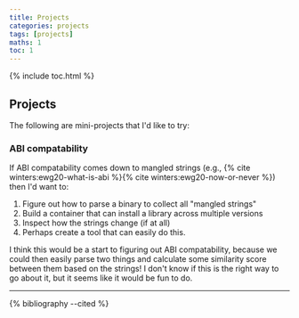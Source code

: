 ```yaml
---
title: Projects
categories: projects
tags: [projects]
maths: 1
toc: 1
---
```


{% include toc.html %}

## Projects

The following are mini-projects that I'd like to try:

### ABI compatability

If ABI compatability comes down to mangled strings (e.g., {% cite winters:ewg20-what-is-abi %}{% cite winters:ewg20-now-or-never %}) then I'd want to:

1. Figure out how to parse a binary to collect all "mangled strings"
2. Build a container that can install a library across multiple versions
3. Inspect how the strings change (if at all)
4. Perhaps create a tool that can easily do this.

I think this would be a start to figuring out ABI compatability, because we could
then easily parse two things and calculate some similarity score between them based on
the strings! I don't know if this is the right way to go about it, but it seems like it would
be fun to do.


<hr>

{% bibliography --cited %}

